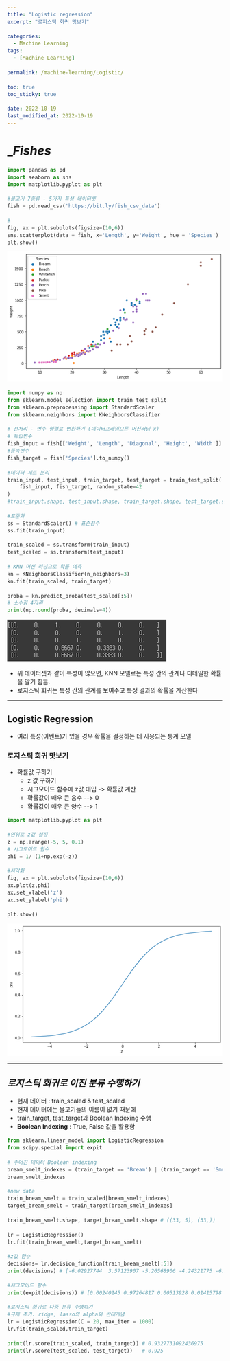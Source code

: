 ```yaml
---
title: "Logistic regression"
excerpt: "로지스틱 회귀 맛보기"

categories:
  - Machine Learning
tags:
  - [Machine Learning]

permalink: /machine-learning/Logistic/

toc: true
toc_sticky: true

date: 2022-10-19
last_modified_at: 2022-10-19
---
```



# __Fishes_

```python
import pandas as pd
import seaborn as sns
import matplotlib.pyplot as plt

#물고기 7종류 - 5가지 특성 데이터셋
fish = pd.read_csv('https://bit.ly/fish_csv_data')

#
fig, ax = plt.subplots(figsize=(10,6))
sns.scatterplot(data = fish, x='Length', y='Weight', hue = 'Species')
plt.show()
```
![a](/assets/images/posts_img/machine-learning-4/fishes.png)

```python
import numpy as np
from sklearn.model_selection import train_test_split
from sklearn.preprocessing import StandardScaler
from sklearn.neighbors import KNeighborsClassifier

# 전처리 - 변수 행렬로 변환하기 (데이터프레임으론 머신러닝 x)
# 독립변수
fish_input = fish[['Weight', 'Length', 'Diagonal', 'Height', 'Width']].to_numpy()
#종속변수
fish_target = fish['Species'].to_numpy()

#데이터 세트 분리
train_input, test_input, train_target, test_target = train_test_split(
    fish_input, fish_target, random_state=42
)
#train_input.shape, test_input.shape, train_target.shape, test_target.shape

#표준화
ss = StandardScaler() # 표준점수
ss.fit(train_input)

train_scaled = ss.transform(train_input)
test_scaled = ss.transform(test_input)

# KNN 머신 러닝으로 확률 예측
kn = KNeighborsClassifier(n_neighbors=3)
kn.fit(train_scaled, train_target)

proba = kn.predict_proba(test_scaled[:5])
# 소수점 4자리
print(np.round(proba, decimals=4))
```
![b](/assets/images/posts_img/machine-learning-4/KNN.png)

- 위 데이터셋과 같이 특성이 많으면, KNN 모델로는 특성 간의 관계나 디테일한 확률을 알기 힘듬.
- 로지스틱 회귀는 특성 간의 관계를 보여주고 특정 결과의 확률을 계산한다

---

## __Logistic Regression__
- 여러 특성(이벤트)가 있을 경우 확률을 결정하는 데 사용되는 통계 모델

### 로지스틱 회귀 맛보기
- 확률값 구하기
    - z 값 구하기
    - 시그모이드 함수에 z값 대입 -> 확률값 계산
    - 확률값이 매우 큰 음수 --> 0
    - 확률값이 매우 큰 양수 --> 1
 

```python
import matplotlib.pyplot as plt

#인위로 z값 설정
z = np.arange(-5, 5, 0.1)
# 시그모이드 함수
phi = 1/ (1+np.exp(-z))

#시각화
fig, ax = plt.subplots(figsize=(10,6))
ax.plot(z,phi)
ax.set_xlabel('z')
ax.set_ylabel('phi')

plt.show()
```
![c](/assets/images/posts_img/machine-learning-4/logi.png)

---

## _로지스틱 회귀로 이진 분류 수행하기_

- 현재 데이터 : train_scaled & test_scaled
- 현재 데이터에는 물고기들의 이름이 없기 때문에
- train_target, test_target과 Boolean Indexing 수행
- __Boolean Indexing__ : True, False 값을 활용함

```python
from sklearn.linear_model import LogisticRegression
from scipy.special import expit

# 주어진 데이터 Boolean indexing
bream_smelt_indexes = (train_target == 'Bream') | (train_target == 'Smelt')
bream_smelt_indexes

#new data
train_bream_smelt = train_scaled[bream_smelt_indexes]
target_bream_smelt = train_target[bream_smelt_indexes]

train_bream_smelt.shape, target_bream_smelt.shape # ((33, 5), (33,))

lr = LogisticRegression()
lr.fit(train_bream_smelt,target_bream_smelt)

#z값 함수
decisions= lr.decision_function(train_bream_smelt[:5])
print(decisions) # [-6.02927744  3.57123907 -5.26568906 -4.24321775 -6.0607117 ]

#시그모이드 함수
print(expit(decisions)) # [0.00240145 0.97264817 0.00513928 0.01415798 0.00232731]

#로지스틱 회귀로 다중 분류 수행하기
#규제 추가. ridge, lasso의 alpha와 반대개념
lr = LogisticRegression(C = 20, max_iter = 1000)
lr.fit(train_scaled,train_target)

print(lr.score(train_scaled, train_target)) # 0.9327731092436975
print(lr.score(test_scaled, test_target))   # 0.925

```
